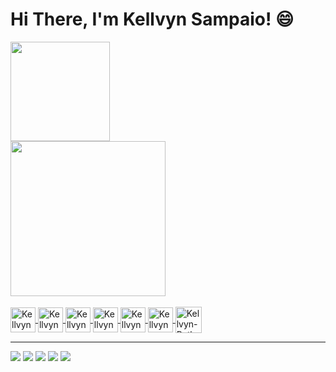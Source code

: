 <!DOCTYPE html>
<html lang="pt-br">
<head>
    <meta charset="UTF-8">
    <meta http-equiv="X-UA-Compatible" content="IE=edge">
    <meta name="viewport" content="width=device-width, initial-scale=1.0">
</head>
<body>
    <h1>Hi There, I'm Kellvyn Sampaio! 😄</h1>
    <div style="display: inline_block">
        <a href="https://github.com/TheSampaio">
        <img height="159em" src="https://github-readme-stats.vercel.app/api?username=TheSampaio&show_icons=true&theme=algolia&include_all_commits=true&count_private=true&hide=prs,issues"/><br>
        <img height="248em" src="https://github-readme-stats.vercel.app/api/top-langs/?username=TheSampaio&layout=compact&langs_count=9&theme=algolia"/><br>
    </div style="display: inline_block"><br>
        <img align="center" alt="Kellvyn-Js" height="40" width="40" src="https://cdn.jsdelivr.net/gh/devicons/devicon/icons/javascript/javascript-original.svg">
        <img align="center" alt="Kellvyn-CSS" height="40" width="40" src="https://cdn.jsdelivr.net/gh/devicons/devicon/icons/css3/css3-original.svg">
        <img align="center" alt="Kellvyn-HTML" height="40" width="40" src="https://cdn.jsdelivr.net/gh/devicons/devicon/icons/html5/html5-original.svg">
        <img align="center" alt="Kellvyn-Cplusplus" height="40" width="40" src="https://cdn.jsdelivr.net/gh/devicons/devicon/icons/c/c-original.svg">
        <img align="center" alt="Kellvyn-Cplusplus" height="40" width="40" src="https://cdn.jsdelivr.net/gh/devicons/devicon/icons/cplusplus/cplusplus-original.svg">
        <img align="center" alt="Kellvyn-Csharp" height="40" width="40" src="https://cdn.jsdelivr.net/gh/devicons/devicon/icons/csharp/csharp-original.svg">
        <img align="center" alt="Kellvyn-Python" height="42" width="42" src="https://cdn.jsdelivr.net/gh/devicons/devicon/icons/python/python-original.svg">
    </div>
    <hr>
    <div>
        <a href="https://www.youtube.com/channel/UCrdahfyW1Ufmq_o8IVkbT9A" target="_blank"><img src="https://img.shields.io/badge/YouTube-FF0000?style=for-the-badge&logo=youtube&logoColor=white" target="_blank"></a>
        <a href="https://www.facebook.com/sampaiogamesstudio" target="_blank"><img src="https://img.shields.io/badge/Facebook-1877F2?style=for-the-badge&logo=facebook&logoColor=white" target="_blank"></a>
        <a href="https://www.instagram.com/thesampaiobr" target="_blank"><img src="https://img.shields.io/badge/Instagram-E4405F?style=for-the-badge&logo=instagram&logoColor=white" target="_blank"></a>
        <a href="https://www.linkedin.com/in/kellvyn-sampaio-a394471a7/" target="_blank"><img src="https://img.shields.io/badge/LinkedIn-0077B5?style=for-the-badge&logo=linkedin&logoColor=white" target="_blank"></a>
        <a href="https://sampaiogamesstudio.itch.io/" target="_blank"><img src="https://img.shields.io/badge/Itch.io-FA5C5C?style=for-the-badge&logo=itch.io&logoColor=white" target="_blank"></a>
    </div>
</body>
</html>
